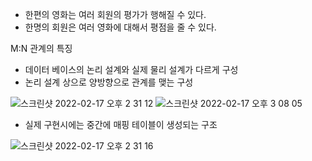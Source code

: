 - 한편의 영화는 여러 회원의 평가가 행해질 수 있다.
- 한명의 회원은 여러 영화에 대해서 평점을 줄 수 있다.

M:N 관계의 특징
- 데이터 베이스의 논리 설계와 실제 물리 설계가 다르게 구성
- 논리 설계 상으로 양방향으로 관계를 맺는 구성

![스크린샷 2022-02-17 오후 2 31 12](https://user-images.githubusercontent.com/64263694/154414704-dcdef116-0266-495a-b733-444d68b35d3a.png)
![스크린샷 2022-02-17 오후 3 08 05](https://user-images.githubusercontent.com/64263694/154416121-48e62d31-c27c-4757-ab38-871058d55b63.png)



- 실제 구현시에는 중간에 매핑 테이블이 생성되는 구조

![스크린샷 2022-02-17 오후 2 31 16](https://user-images.githubusercontent.com/64263694/154414690-2fb2f6b4-463c-4761-bf67-e34fe4d6a5d9.png)
